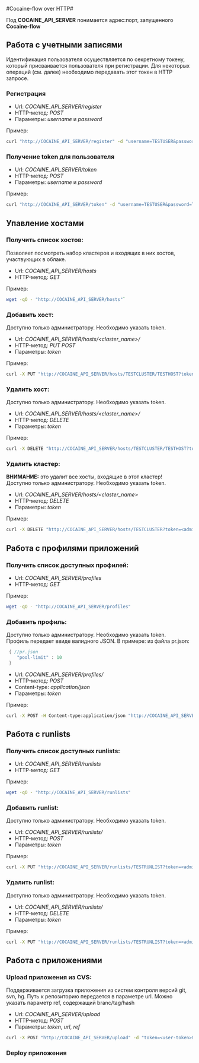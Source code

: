 #Cocaine-flow over HTTP#

Под **COCAINE_API_SERVER** понимается адрес:порт, запущенного **Cocaine-flow**

## Работа с учетными записями ##
Идентификация пользователя осуществляется по секретному токену, который присваивается пользователя при регистрации. 
Для некоторых операций (см. далее) необходимо передавать этот токен в HTTP запросе.

### Регистрация
 
  + Url: *COCAINE_API_SERVER/register*
  + HTTP-метод: *POST*
  + Параметры: *username* и *password*  

Пример:
```bash
curl "http://COCAINE_API_SERVER/register" -d "username=TESTUSER&password=TEST"`
```

### Получение token для пользователя

  + Url: *COCAINE_API_SERVER/token*
  + HTTP-метод: *POST*
  + Параметры: *username* и *password*

Пример:  
```bash
curl "http://COCAINE_API_SERVER/token" -d "username=TESTUSER&password=TEST"`
```

## Упавление хостами

### Получить список хостов:
Позволяет посмотреть набор кластеров и входящих в них хостов, участвующих в облаке.

  + Url: *COCAINE_API_SERVER/hosts*
  + HTTP-метод: *GET*

Пример:
```bash
wget -qO - "http://COCAINE_API_SERVER/hosts"`
```

### Добавить хост:
Доступно только администратору. Необходимо указать token.
  + Url: *COCAINE_API_SERVER/hosts/<claster_name>/<hostname>*
  + HTTP-метод: *PUT* *POST*
  + Параметры: *token*

Пример:
```bash
curl -X PUT "http://COCAINE_API_SERVER/hosts/TESTCLUSTER/TESTHOST?token=<admin's-token>"`
```

### Удалить хост:
Доступно только администратору. Необходимо указать token.
  + Url: *COCAINE_API_SERVER/hosts/<claster_name>/<hostname>*
  + HTTP-метод: *DELETE*
  + Параметры: *token*

Пример:
```bash
curl -X DELETE "http://COCAINE_API_SERVER/hosts/TESTCLUSTER/TESTHOST?token=<admin's-token>"`
```

### Удалить кластер:
**ВНИМАНИЕ:** это удалит все хосты, входящие в этот кластер!  
Доступно только администратору. Необходимо указать token.

  + Url: *COCAINE_API_SERVER/hosts/<claster_name>*
  + HTTP-метод: *DELETE*
  + Параметры: *token*

Пример:
```bash
curl -X DELETE "http://COCAINE_API_SERVER/hosts/TESTCLUSTER?token=<admin's-token>"`
```

## Работа с профилями приложений

### Получить список доступных профилей:
  + Url: *COCAINE_API_SERVER/profiles*
  + HTTP-метод: *GET*

Пример:  
```bash
wget -qO - "http://COCAINE_API_SERVER/profiles"
```
 
### Добавить профиль:
Доступно только администратору. Необходимо указать token.  
Профиль передает ввиде валидного JSON. В примере: из файла pr.json:
```java
 { //pr.json
    "pool-limit" : 10 
 }
```
  + Url: *COCAINE_API_SERVER/profiles/<profile-name>*
  + HTTP-метод: *POST*
  + Content-type: *application/json*
  + Параметры: *token*

Пример:
```bash
curl -X POST -H Content-type:application/json "http://COCAINE_API_SERVER/profiles/testprofile?token=<admin's-token>" --data @pr.json
```

## Работа с runlists

### Получить список доступных runlists:
  + Url: *COCAINE_API_SERVER/runlists*
  + HTTP-метод: *GET*

Пример:  
```bash
wget -qO - "http://COCAINE_API_SERVER/runlists"
```

### Добавить runlist:
Доступно только администратору. Необходимо указать token.
  + Url: *COCAINE_API_SERVER/runlists/<runlist-name>*
  + HTTP-метод: *POST*
  + Параметры: *token*

Пример:
```bash
curl -X PUT "http://COCAINE_API_SERVER/runlists/TESTRUNLIST?token=<admin's-token>"`
```

### Удалить runlist:
Доступно только администратору. Необходимо указать token.
  + Url: *COCAINE_API_SERVER/runlists/<runlist-name>*
  + HTTP-метод: *DELETE*
  + Параметры: *token*

Пример:
```bash
curl -X PUT "http://COCAINE_API_SERVER/runlists/TESTRUNLIST?token=<admin's-token>"`
```

## Работа с приложениями

### Upload приложения из CVS:
Поддерживается загрузка приложения из систем контроля версий git, svn, hg. 
Путь к репозиторию передается в параметре url. Можно указать параметр ref, содержащий branc/tag/hash
  + Url: *COCAINE_API_SERVER/upload*
  + HTTP-метод: *POST*
  + Параметры: *token*, *url*, *ref*

```bash
curl -X POST "http://COCAINE_API_SERVER/upload" -d "token=<user-token>&url=git://git.blabal.com/someuser/dummy"
```

### Deploy приложения
